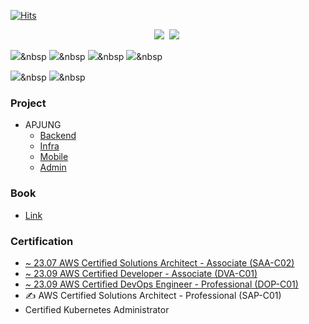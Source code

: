 [![Hits](https://hits.seeyoufarm.com/api/count/incr/badge.svg?url=https%3A%2F%2Fgithub.com%2Flabyu&count_bg=%2379C83D&title_bg=%23555555&icon=&icon_color=%23E7E7E7&title=%EB%B0%A9%EB%AC%B8%EC%9E%90&edge_flat=false)](https://hits.seeyoufarm.com)


<p align="center">
  <a href=""><img src="https://img.shields.io/badge/Java-007396?style=flat-square&logo=Java&logoColor=white"/></a>&nbsp 
  <a href=""><img src="https://img.shields.io/badge/SpringBoot-6DB33F?style=flat-square&logo=Spring&logoColor=white"/></a>&nbsp 

  <a href=""><img src="https://img.shields.io/badge/Jenkins-D24939?style=flat-square&logo=Jenkins&logoColor=white"/></a>&nbsp 
  <a href=""><img src="https://img.shields.io/badge/Kubernetes-326CE5?style=flat-square&logo=Kubernetes&logoColor=white"/></a>&nbsp 
  <a href=""><img src="https://img.shields.io/badge/Docker-2496ED?style=flat-square&logo=Docker&logoColor=white"/></a>&nbsp 
  <a href=""><img src="https://img.shields.io/badge/AWS-232F3E?style=flat-square&logo=Amazone AWS&logoColor=white"/></a>&nbsp 
  

  <a href=""><img src="https://img.shields.io/badge/Git-F05032?style=flat-square&logo=Git&logoColor=white"/></a>&nbsp 
  <a href=""><img src="https://img.shields.io/badge/GitHub-181717?style=flat-square&logo=GitHub&logoColor=white"/></a>&nbsp 
</p>


### Project
- APJUNG
  - [Backend](https://github.com/cocoding-ss/apjung-backend)
  - [Infra](https://github.com/cocoding-ss/apjung-gitops)
  - [Mobile](https://github.com/cocoding-ss/apjung-mobile)
  - [Admin](https://github.com/cocoding-ss/apjung-admin)

### Book
- [Link](https://github.com/labyu/labyu/blob/master/BOOKS.md)

### Certification
- [~ 23.07	AWS Certified Solutions Architect - Associate (SAA-C02)](https://www.youracclaim.com/badges/64c8d302-edc8-457e-9699-82a9ca0c0371/public_url)
- [~ 23.09 AWS Certified Developer - Associate (DVA-C01)](https://www.youracclaim.com/badges/01bdbb1f-bcd8-472c-8cf7-aa3351e54fe5/public_url)
- [~ 23.09 AWS Certified DevOps Engineer - Professional (DOP-C01)](https://www.youracclaim.com/badges/a74b2f56-35b5-40ad-8d17-f1f01ec66004/public_url)
- &#9997; AWS Certified Solutions Architect - Professional (SAP-C01)
- Certified Kubernetes Administrator
